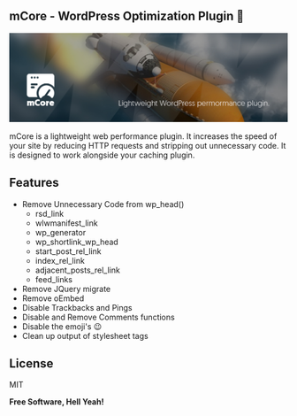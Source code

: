 ## mCore - WordPress Optimization Plugin :rocket:

[![webzino](https://raw.githubusercontent.com/ivo-ivanov/mCore/master/mcore-presentation.jpg)](https://www.webzino.com)

mCore is a lightweight web performance plugin. It increases the speed of your site by reducing HTTP requests and stripping out unnecessary code. It is designed to work alongside your caching plugin.

## Features
- Remove Unnecessary Code from wp_head()
    - rsd_link
    - wlwmanifest_link
    - wp_generator
    - wp_shortlink_wp_head
    - start_post_rel_link
    - index_rel_link
    - adjacent_posts_rel_link
    - feed_links
- Remove JQuery migrate
- Remove oEmbed
- Disable Trackbacks and Pings
- Disable and Remove Comments functions
- Disable the emoji's 😉
- Clean up output of stylesheet <link> tags

## License

MIT

**Free Software, Hell Yeah!**

